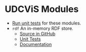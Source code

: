 # UDCViS Modules

 * [Run unit tests](http://curran.github.com/udcvis/0.2/unitTests/SpecRunner.html) 
   for these modules.
 * `rdf` An in-memory RDF store.
   * [Source in GitHub](https://github.com/curran/udcvis/blob/gh-pages/0.2/modules/rdf.js)
   * [Unit Tests](https://github.com/curran/udcvis/blob/gh-pages/0.2/unitTests/spec/RDFSpec.js)
   * [Documentation](http://curran.github.com/udcvis/0.2/modules/docs/rdf.html)
